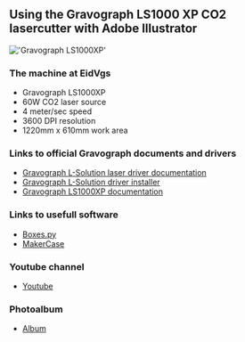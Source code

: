 ## Using the Gravograph LS1000 XP CO2 lasercutter with Adobe Illustrator

!['Gravograph LS1000XP'](https://gravograph.no/wp-content/uploads/2018/12/LS1000XP_web-3.jpg)


### The machine at EidVgs
* Gravograph LS1000XP
* 60W CO2 laser source
* 4 meter/sec speed
* 3600 DPI resolution
* 1220mm x 610mm work area

### Links to official Gravograph documents and drivers
* [Gravograph L-Solution laser driver documentation][1]
* [Gravograph L-Solution driver installer][2]
* [Gravograph LS1000XP documentation][3]

### Links to usefull software
* [Boxes.py][10]
* [MakerCase][11]


### Youtube channel
* [Youtube][20]

### Photoalbum
* [Album][30]





[1]:https://gravograph.no/uploads/FAQ/Installere%20GT%20Smartstream%20p%C3%A5%20Windows%20Vista.pdf
[2]:https://gravograph.no/lsolution-7-28-3/
[3]:https://www.gravotech.com/products/laser-stations-laser-tables/ls1000xp
[10]:https://www.festi.info/boxes.py/
[11]:https://en.makercase.com/#/
[20]:https://www.youtube.com/channel/UCbalQbcKA99XwuRVl5Chzbw
[30]:https://photos.app.goo.gl/XnPmDQoEu5akArEb9

